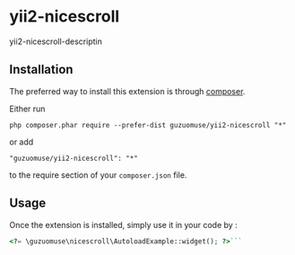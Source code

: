 yii2-nicescroll
===============
yii2-nicescroll-descriptin

Installation
------------

The preferred way to install this extension is through [composer](http://getcomposer.org/download/).

Either run

```
php composer.phar require --prefer-dist guzuomuse/yii2-nicescroll "*"
```

or add

```
"guzuomuse/yii2-nicescroll": "*"
```

to the require section of your `composer.json` file.


Usage
-----

Once the extension is installed, simply use it in your code by  :

```php
<?= \guzuomuse\nicescroll\AutoloadExample::widget(); ?>```